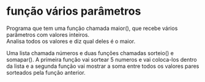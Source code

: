 <h1> função vários parâmetros </h1>

Programa que tem uma função chamada maior(), que recebe vários parâmetros com
valores inteiros.<br>
 Analisa todos os valores e diz qual deles é o maior.<br>

 Uma lista chamada números e duas funções chamadas sorteio() e
somapar(). A primeira função vai sortear 5 numeros e vai coloca-los dentro da lista e a segunda
função vai mostrar a soma entre todos os valores pares sorteados pela função anterior.
